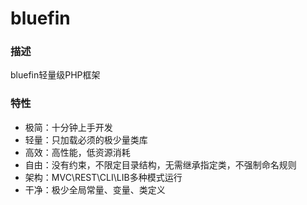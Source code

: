 # bluefin #
### 描述 ###
bluefin轻量级PHP框架

### 特性 ###
- 极简：十分钟上手开发
- 轻量：只加载必须的极少量类库
- 高效：高性能，低资源消耗
- 自由：没有约束，不限定目录结构，无需继承指定类，不强制命名规则
- 架构：MVC\REST\CLI\LIB多种模式运行
- 干净：极少全局常量、变量、类定义
